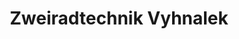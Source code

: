 ---
title: "Zweiradtechnik Vyhnalek"
url: /grosspostwitz/zweiradtechnik-vyhnalek/
shop: Motorrad
---